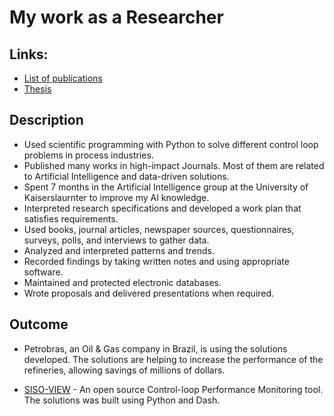 # My work as a Researcher

## Links:
* [List of publications](https://www.scopus.com/authid/detail.uri?authorId=57191414672)
* [Thesis](https://lume.ufrgs.br/handle/10183/198304)

## Description
* Used scientific programming with Python to solve different control loop problems in process industries.
* Published many works in high-impact Journals. Most of them are related to Artificial Intelligence and data-driven solutions.
* Spent 7 months in the Artificial Intelligence group at the University of Kaiserslaurnter to improve my AI knowledge.
* Interpreted research specifications and developed a work plan that satisfies requirements.
* Used books, journal articles, newspaper sources, questionnaires, surveys, polls, and interviews to gather data.
* Analyzed and interpreted patterns and trends.
* Recorded findings by taking written notes and using appropriate software.
* Maintained and protected electronic databases.
* Wrote proposals and delivered presentations when required.

## Outcome

* Petrobras, an Oil & Gas company in Brazil, is using the solutions developed. The solutions are helping to increase the performance of the refineries, allowing savings of millions of dollars.

* [SISO-VIEW](https://github.com/jonathanwvd/sisoviewer) - An open source Control-loop Performance Monitoring tool. The solutions was built using Python and Dash.